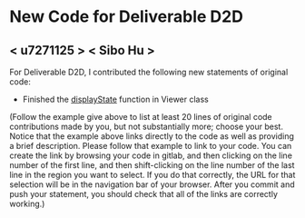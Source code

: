 # New Code for Deliverable D2D

## < u7271125 > < Sibo Hu >

For Deliverable D2D, I contributed the following new statements of original code:

- Finished the [displayState](https://gitlab.cecs.anu.edu.au/u7269158/comp1110-ass2-tue12i/-/blob/master/src/comp1110/ass2/gui/Viewer.java#L401-433) function in Viewer class

(Follow the example give above to list at least 20 lines of original code contributions made by you, but not substantially more; choose your best. Notice that the example above links directly to the code as well as providing a brief description.   Please follow that example to link to your code.  You can create the link by browsing your code in gitlab, and then clicking on the line number of the first line, and then shift-clicking on the line number of the last line in the region you want to select.  If you do that correctly, the URL for that selection will be in the navigation bar of your browser.  After you commit and push your statement, you should check that all of the links are correctly working.)